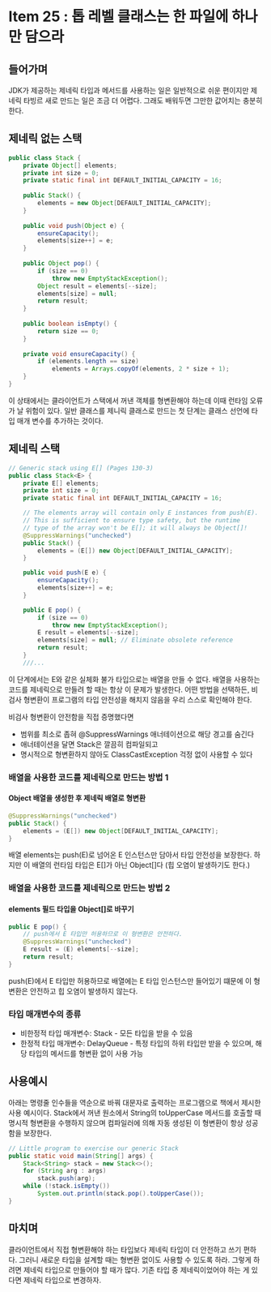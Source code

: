 # Item 25 : 톱 레벨 클래스는 한 파일에 하나만 담으라 


## 들어가며
JDK가 제공하는 제네릭 타입과 메서드를 사용하는 일은 일반적으로 쉬운 편이지만 제네릭 타빙르 새로 만드는 일은 조금 더 어렵다. 그래도 배워두면 그만한 값어치는 충분히 한다.

## 제네릭 없는 스택
```Java
public class Stack {
    private Object[] elements;
    private int size = 0;
    private static final int DEFAULT_INITIAL_CAPACITY = 16;
    
    public Stack() {
        elements = new Object[DEFAULT_INITIAL_CAPACITY];
    }
    
    public void push(Object e) {
        ensureCapacity();
        elements[size++] = e;
    }
    
    public Object pop() {
        if (size == 0)
            throw new EmptyStackException();
        Object result = elements[--size];
        elements[size] = null; 
        return result;
    }
    
    public boolean isEmpty() {
        return size == 0;
    }
    
    private void ensureCapacity() {
        if (elements.length == size)
            elements = Arrays.copyOf(elements, 2 * size + 1);
    }
}
```
이 상태에서는 클라이언트가 스택에서 꺼낸 객체를 형변환해야 하는데 이때 런타임 오류가 날 위험이 있다. 일반 클래스를 제니릭 클래스로 만드는 첫 단계는 클래스 선언에 타입 매개 변수를 추가하는 것이다. 

## 제네릭 스택
```Java
// Generic stack using E[] (Pages 130-3)
public class Stack<E> {
    private E[] elements;
    private int size = 0;
    private static final int DEFAULT_INITIAL_CAPACITY = 16;

    // The elements array will contain only E instances from push(E).
    // This is sufficient to ensure type safety, but the runtime
    // type of the array won't be E[]; it will always be Object[]!
    @SuppressWarnings("unchecked")
    public Stack() {
        elements = (E[]) new Object[DEFAULT_INITIAL_CAPACITY];
    }

    public void push(E e) {
        ensureCapacity();
        elements[size++] = e;
    }

    public E pop() {
        if (size == 0)
            throw new EmptyStackException();
        E result = elements[--size];
        elements[size] = null; // Eliminate obsolete reference
        return result;
    }
    ///...
```
이 단계에서는 E와 같은 실체화 불가 타입으로는 배열을 만들 수 없다. 배열을 사용하는 코드를 제네릭으로 만들려 할 때는 항상 이 문제가 발생한다. 어떤 방법을 선택하든, 비검사 형변환이 프로그램의 타입 안전성을 해치지 않음을 우리 스스로 확인해야 한다.

비검사 형변환이 안전함을 직접 증명했다면

- 범위를 최소로 좁혀 @SuppressWarnings 애너테이션으로 해당 경고를 숨긴다
- 애너테이션을 달면 Stack은 깔끔히 컴파일되고
- 명시적으로 형변환하지 않아도 ClassCastException 걱정 없이 사용할 수 있다

### 배열을 사용한 코드를 제네릭으로 만드는 방법 1
#### Object 배열을 생성한 후 제네릭 배열로 형변환
```Java
@SuppressWarnings("unchecked")
public Stack() {
    elements = (E[]) new Object[DEFAULT_INITIAL_CAPACITY];
}
```
배열 elements는 push(E)로 넘어온 E 인스턴스만 담아서 타입 안전성을 보장한다. 하지만 이 배열의 런타임 타입은 E[]가 아닌 Object[]다 (힙 오염이 발생하기도 한다.)


### 배열을 사용한 코드를 제네릭으로 만드는 방법 2
#### elements 필드 타입을 Object[]로 바꾸기

```Java
public E pop() {
    // push에서 E 타입만 허용하므로 이 형변환은 안전하다.
    @SuppressWarnings("unchecked") 
    E result = (E) elements[--size];
    return result;
}
```

push(E)에서 E 타입만 허용하므로 배열에는 E 타입 인스턴스만 들어있기 떄문에 이 형변환은 안전하고 힙 오염이 발생하지 않는다. 


### 타입 매개변수의 종류
- 비한정적 타입 매개변수: Stack<E> - 모든 타입을 받을 수 있음
- 한정적 타입 매개변수: DelayQueue<E extends Delayed> - 특정 타입의 하위 타입만 받을 수 있으며, 해당 타입의 메서드를 형변환 없이 사용 가능

## 사용예시
아래는 명령줄 인수들을 역순으로 바꿔 대문자로 출력하는 프로그램으로 책에서 제시한 사용 예시이다. Stack에서 꺼낸 원소에서 String의 toUpperCase 메서드를 호출할 때 명시적 형변환을 수행하지 않으며 컴파일러에 의해 자동 생성된 이 형변환이 항상 성공함을 보장한다. 
```Java
// Little program to exercise our generic Stack
public static void main(String[] args) {
    Stack<String> stack = new Stack<>();
    for (String arg : args)
        stack.push(arg);
    while (!stack.isEmpty())
        System.out.println(stack.pop().toUpperCase());
}
```

## 마치며
클라이언트에서 직접 형변환해야 하는 타입보다 제네릭 타입이 더 안전하고 쓰기 편하다. 그러니 새로운 타입을 설계할 때는 형변환 없이도 사용할 수 있도록 하라. 그렇게 하려면 제네릭 타입으로 만들어야 할 때가 많다. 기존 타입 중 제네릭이었어야 하는 게 있다면 제네릭 타입으로 변경하자. 